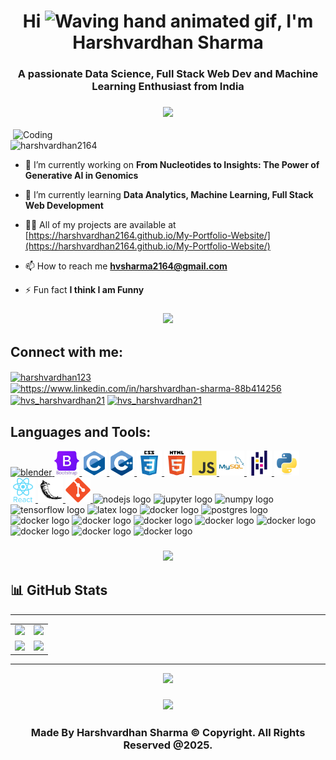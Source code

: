 <h1 align="center">Hi <img src="https://raw.githubusercontent.com/nixin72/nixin72/master/wave.gif" 
         alt="Waving hand animated gif"
         height="45"
         width="45" />, I'm Harshvardhan Sharma</h1>
<h3 align="center">A passionate Data Science, Full Stack Web Dev and Machine Learning Enthusiast from India</h3>

<h3 align="center">
<img src="https://raw.githubusercontent.com/andreasbm/readme/master/assets/lines/colored.png">
</h3>

<img align="right" alt="Coding" width="500" src="https://camo.githubusercontent.com/2366b34bb903c09617990fb5fff4622f3e941349e846ddb7e73df872a9d21233/68747470733a2f2f63646e2e6472696262626c652e636f6d2f75736572732f3733303730332f73637265656e73686f74732f363538313234332f6176656e746f2e676966">

<p align="left"> <img src="https://komarev.com/ghpvc/?username=harshvardhan2164&label=Profile%20views&color=0e75b6&style=flat" alt="harshvardhan2164" /> </p>

- 🔭 I’m currently working on **From Nucleotides to Insights: The Power of Generative AI in Genomics**

- 🌱 I’m currently learning **Data Analytics, Machine Learning, Full Stack Web Development**

- 👨‍💻 All of my projects are available at [https://harshvardhan2164.github.io/My-Portfolio-Website/](https://harshvardhan2164.github.io/My-Portfolio-Website/)

- 📫 How to reach me **hvsharma2164@gmail.com**

- ⚡ Fun fact **I think I am Funny**

<h3 align="center">
<img src="https://raw.githubusercontent.com/andreasbm/readme/master/assets/lines/colored.png">
</h3>

<h2 align="left">Connect with me:</h2>
<p align="left">
<a href="https://twitter.com/harshvardhan123" target="blank"><img align="center" src="https://raw.githubusercontent.com/rahuldkjain/github-profile-readme-generator/master/src/images/icons/Social/twitter.svg" alt="harshvardhan123" height="30" width="40" /></a>
<a href="https://linkedin.com/in/https://www.linkedin.com/in/harshvardhan-sharma-88b414256" target="blank"><img align="center" src="https://raw.githubusercontent.com/rahuldkjain/github-profile-readme-generator/master/src/images/icons/Social/linked-in-alt.svg" alt="https://www.linkedin.com/in/harshvardhan-sharma-88b414256" height="30" width="40" /></a>
<a href="https://instagram.com/hvs_harshvardhan21" target="blank"><img align="center" src="https://raw.githubusercontent.com/rahuldkjain/github-profile-readme-generator/master/src/images/icons/Social/instagram.svg" alt="hvs_harshvardhan21" height="30" width="40" /></a>
<a href="https://www.kaggle.com/harshvardhan21" target="blank"><img align="center" src="https://raw.githubusercontent.com/rahuldkjain/github-profile-readme-generator/master/src/images/icons/Social/kaggle.svg" alt="hvs_harshvardhan21" height="30" width="40" /></a>
</p>

<h2 align="left">Languages and Tools:</h2>
<p align="left"> <a href="https://www.blender.org/" target="_blank" rel="noreferrer"> <img src="https://download.blender.org/branding/community/blender_community_badge_white.svg" alt="blender" width="40" height="40"/> </a> <a href="https://getbootstrap.com" target="_blank" rel="noreferrer"> <img src="https://raw.githubusercontent.com/devicons/devicon/master/icons/bootstrap/bootstrap-original-wordmark.svg" alt="bootstrap" width="40" height="40"/> </a> <a href="https://www.cprogramming.com/" target="_blank" rel="noreferrer"> <img src="https://raw.githubusercontent.com/devicons/devicon/master/icons/c/c-original.svg" alt="c" width="40" height="40"/> </a> <a href="https://www.w3schools.com/cpp/" target="_blank" rel="noreferrer"> <img src="https://raw.githubusercontent.com/devicons/devicon/master/icons/cplusplus/cplusplus-original.svg" alt="cplusplus" width="40" height="40"/> </a> <a href="https://www.w3schools.com/css/" target="_blank" rel="noreferrer"> <img src="https://raw.githubusercontent.com/devicons/devicon/master/icons/css3/css3-original-wordmark.svg" alt="css3" width="40" height="40"/> </a> <a href="https://www.w3.org/html/" target="_blank" rel="noreferrer"> <img src="https://raw.githubusercontent.com/devicons/devicon/master/icons/html5/html5-original-wordmark.svg" alt="html5" width="40" height="40"/> </a> <a href="https://developer.mozilla.org/en-US/docs/Web/JavaScript" target="_blank" rel="noreferrer"> <img src="https://raw.githubusercontent.com/devicons/devicon/master/icons/javascript/javascript-original.svg" alt="javascript" width="40" height="40"/> </a> <a href="https://www.mysql.com/" target="_blank" rel="noreferrer"> <img src="https://raw.githubusercontent.com/devicons/devicon/master/icons/mysql/mysql-original-wordmark.svg" alt="mysql" width="40" height="40"/> </a> <a href="https://pandas.pydata.org/" target="_blank" rel="noreferrer"> <img src="https://raw.githubusercontent.com/devicons/devicon/2ae2a900d2f041da66e950e4d48052658d850630/icons/pandas/pandas-original.svg" alt="pandas" width="40" height="40"/> </a> <a href="https://www.python.org" target="_blank" rel="noreferrer"> <img src="https://raw.githubusercontent.com/devicons/devicon/master/icons/python/python-original.svg" alt="python" width="40" height="40"/> </a> <a href="https://reactjs.org/" target="_blank" rel="noreferrer"> <img src="https://raw.githubusercontent.com/devicons/devicon/master/icons/react/react-original-wordmark.svg" alt="react" width="40" height="40"/> </a> <a href="https://flask-palletsprojects.org/" target="_blank" rel="noreferrer"> <img src="https://raw.githubusercontent.com/devicons/devicon/master/icons/flask/flask-original.svg" alt="flask" width="40" height="40"/> </a> <a href="https://git-scm.com/" target="_blank" rel="noreferrer"> <img src="https://raw.githubusercontent.com/devicons/devicon/master/icons/git/git-original.svg" alt="git" width="40" height="40"/> </a> <a> <img src="https://cdn.jsdelivr.net/gh/devicons/devicon/icons/nodejs/nodejs-original.svg" height="40" alt="nodejs logo" /> </a> <a> <img src="https://cdn.jsdelivr.net/gh/devicons/devicon/icons/jupyter/jupyter-original.svg" height="40" alt="jupyter logo"  /> </a> <a> <img src="https://cdn.jsdelivr.net/gh/devicons/devicon/icons/numpy/numpy-original.svg" height="40" alt="numpy logo"  /> </a> <a> <img src="https://cdn.jsdelivr.net/gh/devicons/devicon/icons/tensorflow/tensorflow-original.svg" height="40" alt="tensorflow logo"  /> </a> <a> <img src="https://cdn.jsdelivr.net/gh/devicons/devicon/icons/latex/latex-original.svg" height="40" alt="latex logo"  /> </a> <a> <img src="https://cdn.jsdelivr.net/gh/devicons/devicon/icons/docker/docker-original.svg" height="40" alt="docker logo"  /> </a> <a> <img src="https://cdn.jsdelivr.net/gh/devicons/devicon/icons/postgresql/postgresql-original.svg" height="40" alt="postgres logo"  /> </a> <a> <img src="https://cdn.jsdelivr.net/gh/devicons/devicon/icons/mongodb/mongodb-original.svg" height="40" alt="docker logo"  /> </a> <a> <img src="https://cdn.jsdelivr.net/gh/devicons/devicon/icons/tailwindcss/tailwindcss-original.svg" height="40" alt="docker logo"  /> </a> <a> <img src="https://cdn.jsdelivr.net/gh/devicons/devicon/icons/linux/linux-original.svg" height="40" alt="docker logo"  /> </a> <a> <img src="https://cdn.jsdelivr.net/gh/devicons/devicon/icons/keras/keras-original.svg" height="40" alt="docker logo"  /> </a> <a> <img src="https://cdn.jsdelivr.net/gh/devicons/devicon/icons/express/express-original-wordmark.svg" height="40" alt="docker logo"  /> </a> <a> <img src="https://cdn.jsdelivr.net/gh/devicons/devicon/icons/scikitlearn/scikitlearn-original.svg" height="40" alt="docker logo"  /> </a> <a> <img src="https://cdn.jsdelivr.net/gh/devicons/devicon/icons/matplotlib/matplotlib-original-wordmark.svg" height="40" alt="docker logo"  /> </a><a> <img src="https://cdn.jsdelivr.net/gh/devicons/devicon/icons/sequelize/sequelize-original.svg" height="40" alt="docker logo"  /> </a>

<h3 align="center">
<img src="https://raw.githubusercontent.com/andreasbm/readme/master/assets/lines/colored.png">
</h3>

## 📊 GitHub Stats

<hr>

<table>
  <tr>
    <td align="center">
      <img src="https://github-readme-stats.vercel.app/api?username=Harshvardhan2164&show_icons=true&theme=radical" />
    </td>
    <td align="center">
      <img src="https://github-readme-stats.vercel.app/api/top-langs/?username=Harshvardhan2164&langs_count=8&theme=radical&layout=compact" />
    </td>
  </tr>
  <tr>
    <td align="center">
      <img src="http://github-profile-summary-cards.vercel.app/api/cards/productive-time?username=Harshvardhan2164&theme=radical&utcOffset=8" />
    </td>
    <td align="center">
      <img src="https://nirzak-streak-stats.vercel.app/?user=Harshvardhan2164&theme=radical" />
    </td>
  </tr>
</table>

<!-- | ![Harshvardhan's Github Stats](https://github-readme-stats.vercel.app/api?username=Harshvardhan2164&show_icons=true&theme=radical)              | ![Harshvardhan's GitHub Streak](https://nirzak-streak-stats.vercel.app/?user=Harshvardhan2164&theme=radical)
| -------------------------------------------------------------------------------------------------------------------------------------- | ------------------------------------------------------------------------------------------------------------------------------------------- |
| ![Top Langs](https://github-readme-stats.vercel.app/api/top-langs/?username=Harshvardhan2164&langs_count=8&theme=radical&layout=compact) | ![Github Stars](http://github-profile-summary-cards.vercel.app/api/cards/productive-time?username=Harshvardhan2164&theme=radical&utcOffset=8) |
-->
<hr>

<p align="center">
<img src="https://github-widgetbox.vercel.app/api/profile?username=Harshvardhan2164&data=followers,repositories,stars&theme=radical&title_color=000000">
</p>

<h3 align="center">
<img src="https://raw.githubusercontent.com/andreasbm/readme/master/assets/lines/colored.png">
</h3>

<div align="center">

### Made By Harshvardhan Sharma © Copyright. All Rights Reserved @2025.

</div>
